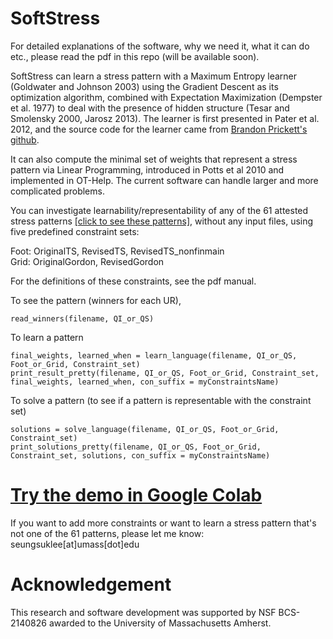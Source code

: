 # SoftStress
For detailed explanations of the software, why we need it, what it can do etc., please read the pdf in this repo (will be available soon). 

SoftStress can learn a stress pattern with a Maximum Entropy learner (Goldwater and Johnson 2003) using the Gradient Descent as its optimization algorithm, combined with Expectation Maximization (Dempster et al. 1977) to deal with the presence of hidden structure (Tesar and Smolensky 2000, Jarosz 2013). The learner is first presented in Pater et al. 2012, and the source code for the learner came from [Brandon Prickett's github](https://github.com/blprickett/Hidden-Structure-MaxEnt). 

It can also compute the minimal set of weights that represent a stress pattern via Linear Programming, introduced in Potts et al 2010 and implemented in OT-Help. The current software can handle larger and more complicated problems. 

You can investigate learnability/representability of any of the 61 attested stress patterns [[click to see these patterns]](https://docs.google.com/spreadsheets/d/1S6ZATuLHsgWLTHFUazIvdQwL-Gkr5H2XmsrDtYzQ8qI/edit#gid=594535280), without any input files, using five predefined constraint sets:

Foot: OriginalTS, RevisedTS, RevisedTS_nonfinmain\
Grid: OriginalGordon, RevisedGordon

For the definitions of these constraints, see the pdf manual.

To see the pattern (winners for each UR), 
```
read_winners(filename, QI_or_QS)
```
To learn a pattern
```
final_weights, learned_when = learn_language(filename, QI_or_QS, Foot_or_Grid, Constraint_set)
print_result_pretty(filename, QI_or_QS, Foot_or_Grid, Constraint_set, final_weights, learned_when, con_suffix = myConstraintsName)
```
To solve a pattern (to see if a pattern is representable with the constraint set)
```
solutions = solve_language(filename, QI_or_QS, Foot_or_Grid, Constraint_set)
print_solutions_pretty(filename, QI_or_QS, Foot_or_Grid, Constraint_set, solutions, con_suffix = myConstraintsName)
```

# [Try the demo in Google Colab](https://colab.research.google.com/drive/10kKmw0Eeb4F-8F99WxRzdu31Tlcnp6ff?usp=sharing)

If you want to add more constraints or want to learn a stress pattern that's not one of the 61 patterns, please let me know: seungsuklee[at]umass[dot]edu
# Acknowledgement
This research and software development was supported by NSF BCS-2140826 awarded to the University of Massachusetts Amherst.
